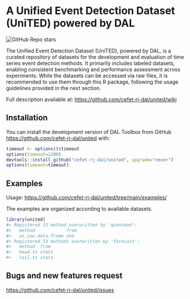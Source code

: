 
<!-- README.md is generated from README.Rmd. Please edit that file -->

# A Unified Event Detection Dataset (UniTED) powered by DAL

<!-- badges: start -->

![GitHub Repo stars](https://github.com/cefet-rj-dal/united)
<!-- badges: end -->

The Unified Event Detection Dataset (UniTED), powered by DAL, is a
curated repository of datasets for the development and evaluation of
time series event detection methods. It primarily includes labeled
datasets, enabling consistent benchmarking and performance assessment
across experiments. While the datasets can be accessed via raw files, it
is recommended to use them through this R package, following the usage
guidelines provided in the next section.

Full description available at:
<https://github.com/cefet-rj-dal/united/wiki>

## Installation

<!--
The latest version of DAL Toolbox at CRAN is available at:
<https://CRAN.R-project.org/package=united>
&#10;You can install the stable version of DAL Toolbox from CRAN with:
&#10;``` r
install.packages("united")
```
-->

You can install the development version of DAL Toolbox from GitHub
<https://github.com/cefet-rj-dal/united> with:

``` r
timeout <- options()$timeout
options(timeout=1200)
devtools::install_github("cefet-rj-dal/united", upgrade="never")
options(timeout=timeout)
```

## Examples

Usage: <https://github.com/cefet-rj-dal/united/tree/main/examples/>

The examples are organized according to available datasets.

``` r
library(united)
#> Registered S3 method overwritten by 'quantmod':
#>   method            from
#>   as.zoo.data.frame zoo
#> Registered S3 methods overwritten by 'forecast':
#>   method  from 
#>   head.ts stats
#>   tail.ts stats
```

## Bugs and new features request

<https://github.com/cefet-rj-dal/united/issues>

